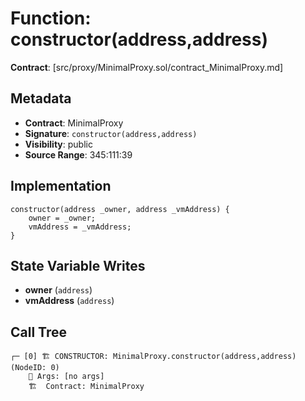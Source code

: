 # Function: constructor(address,address)

**Contract**: [src/proxy/MinimalProxy.sol/contract_MinimalProxy.md]

## Metadata

- **Contract**: MinimalProxy
- **Signature**: `constructor(address,address)`
- **Visibility**: public
- **Source Range**: 345:111:39

## Implementation

```solidity
constructor(address _owner, address _vmAddress) {
    owner = _owner;
    vmAddress = _vmAddress;
}
```

## State Variable Writes

- **owner** (`address`)
- **vmAddress** (`address`)

## Call Tree

```
┌─ [0] 🏗️ CONSTRUCTOR: MinimalProxy.constructor(address,address) (NodeID: 0)
    💬 Args: [no args]
    🏗️  Contract: MinimalProxy
```
